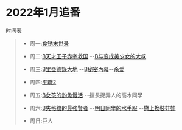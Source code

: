 # 2022年1月追番
时间表

> * 周一:[食锈末世录](https://www.agemys.com/detail/20210132)
> 
> * 周二:[B](https://www.bilibili.com/bangumi/play/ss40142/)[天才王子赤字救国](https://www.agemys.com/detail/20210160)
> --[B](https://www.bilibili.com/bangumi/play/ss40516/)[与变成美少女的大叔](https://www.agemys.com/detail/20220063)
> 
> * 周三:[B](https://www.bilibili.com/bangumi/play/ss40134/)[里亞德錄大地](https://www.agemys.com/detail/20220007)
> --[B](https://www.bilibili.com/bangumi/play/ss40257/)[秘密內幕](https://www.agemys.com/detail/20220011)--[杀爱](https://www.agemys.com/detail/20220016)
> 
> * 周四:[平職2](https://www.agemys.com/play/20200169?playid=2_1)
> 
> * 周五:[B](https://www.bilibili.com/bangumi/play/ss40242/)[女孩的釣魚慢活](https://www.agemys.com/detail/20220024)
> --擅長捉弄人的高木同學
> 
> * 周六:[B](https://www.bilibili.com/bangumi/play/ss40140/)[失格紋的最強賢者](https://www.agemys.com/detail/20220018)
> --[明日同學的水手服](https://www.agemys.com/detail/20220053)
> --[戀上換裝娃娃](https://www.agemys.com/detail/20220070)
> 
> * 周日:巨人






